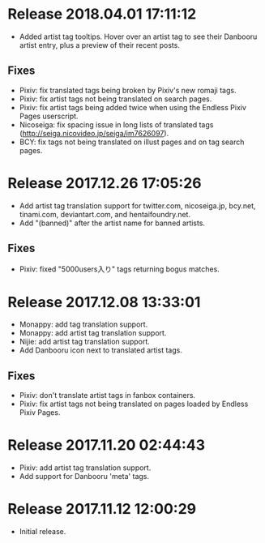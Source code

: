 # Release 2018.04.01 17:11:12

* Added artist tag tooltips. Hover over an artist tag to see their Danbooru
  artist entry, plus a preview of their recent posts.

## Fixes

* Pixiv: fix translated tags being broken by Pixiv's new romaji tags.
* Pixiv: fix artist tags not being translated on search pages.
* Pixiv: fix artist tags being added twice when using the Endless Pixiv Pages userscript.
* Nicoseiga: fix spacing issue in long lists of translated tags (http://seiga.nicovideo.jp/seiga/im7626097).
* BCY: fix tags not being translated on illust pages and on tag search pages.

# Release 2017.12.26 17:05:26

* Add artist tag translation support for twitter.com, nicoseiga.jp, bcy.net,
  tinami.com, deviantart.com, and hentaifoundry.net.
* Add "(banned)" after the artist name for banned artists.

## Fixes

* Pixiv: fixed "5000users入り" tags returning bogus matches.

# Release 2017.12.08 13:33:01

* Monappy: add tag translation support.
* Monappy: add artist tag translation support.
* Nijie: add artist tag translation support.
* Add Danbooru icon next to translated artist tags.

## Fixes

* Pixiv: don't translate artist tags in fanbox containers.
* Pixiv: fix artist tags not being translated on pages loaded by Endless Pixiv Pages.

# Release 2017.11.20 02:44:43

* Pixiv: add artist tag translation support.
* Add support for Danbooru 'meta' tags.

# Release 2017.11.12 12:00:29

* Initial release.
